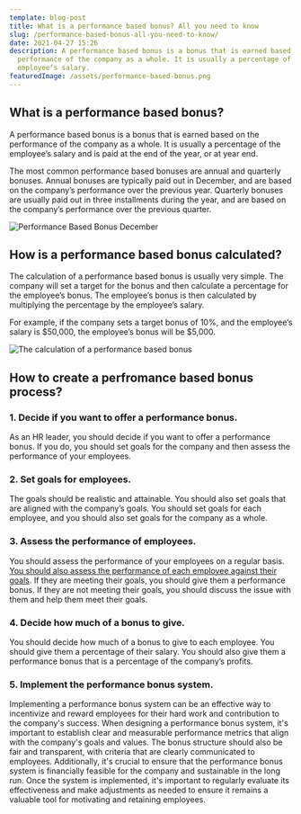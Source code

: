 ```yaml
---
template: blog-post
title: What is a performance based bonus? All you need to know
slug: /performance-based-bonus-all-you-need-to-know/
date: 2021-04-27 15:26
description: A performance based bonus is a bonus that is earned based on the
  performance of the company as a whole. It is usually a percentage of the
  employee’s salary.
featuredImage: /assets/performance-based-bonus.png
---
```

## What is a performance based bonus?

A performance based bonus is a bonus that is earned based on the performance of the company as a whole. It is usually a percentage of the employee’s salary and is paid at the end of the year, or at year end.

The most common performance based bonuses are annual and quarterly bonuses. Annual bonuses are typically paid out in December, and are based on the company’s performance over the previous year. Quarterly bonuses are usually paid out in three installments during the year, and are based on the company’s performance over the previous quarter.

![Performance Based Bonus December](https://media.giphy.com/media/AXXwbwfJZFf0QawMxl/giphy.gif)

## How is a performance based bonus calculated?

The calculation of a performance based bonus is usually very simple. The company will set a target for the bonus and then calculate a percentage for the employee’s bonus. The employee’s bonus is then calculated by multiplying the percentage by the employee’s salary.

For example, if the company sets a target bonus of 10%, and the employee’s salary is $50,000, the employee’s bonus will be $5,000.

![The calculation of a performance based bonus](https://media.giphy.com/media/XZkqrQeqkxelW/giphy.gif)

## How to create a perfromance based bonus process?

### 1. Decide if you want to offer a performance bonus.

As an HR leader, you should decide if you want to offer a performance bonus. If you do, you should set goals for the company and then assess the performance of your employees.

### 2. Set goals for employees.

The goals should be realistic and attainable. You should also set goals that are aligned with the company’s goals. You should set goals for each employee, and you should also set goals for the company as a whole.

### 3. Assess the performance of employees.

You should assess the performance of your employees on a regular basis. [You should also assess the performance of each employee against their goals](https://www.performancereviewssoftware.com/hris-software-for-small-medium-companies/). If they are meeting their goals, you should give them a performance bonus. If they are not meeting their goals, you should discuss the issue with them and help them meet their goals.

### 4. Decide how much of a bonus to give.

You should decide how much of a bonus to give to each employee. You should give them a percentage of their salary. You should also give them a performance bonus that is a percentage of the company’s profits.

### 5. Implement the performance bonus system.

Implementing a performance bonus system can be an effective way to incentivize and reward employees for their hard work and contribution to the company's success. When designing a performance bonus system, it's important to establish clear and measurable performance metrics that align with the company's goals and values. The bonus structure should also be fair and transparent, with criteria that are clearly communicated to employees. Additionally, it's crucial to ensure that the performance bonus system is financially feasible for the company and sustainable in the long run. Once the system is implemented, it's important to regularly evaluate its effectiveness and make adjustments as needed to ensure it remains a valuable tool for motivating and retaining employees.